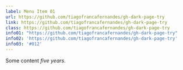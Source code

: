 ```yaml
---
label: Menu Item 01
url: https://github.com/tiagofrancafernandes/gh-dark-page-try
link: https://github.com/tiagofrancafernandes/gh-dark-page-try
class: https://github.com/tiagofrancafernandes/gh-dark-page-try
info01: "https://github.com/tiagofrancafernandes/gh-dark-page-try"
info02: 'https://github.com/tiagofrancafernandes/gh-dark-page-try'
info03: '#012'
---
```

Some content *five years*.
